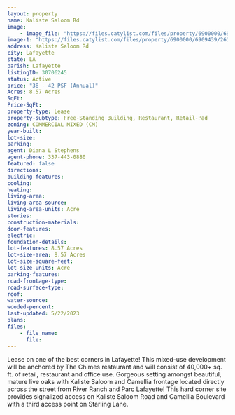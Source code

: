 ```yaml
---
layout: property
name: Kaliste Saloom Rd
image:
    - image_file: "https://files.catylist.com/files/property/6900000/6909439/raw_25989150_Site_Plan_2.11.2021.pdf"
image-1: "https://files.catylist.com/files/property/6900000/6909439/26116993_Drone_Aerial3.png"
address: Kaliste Saloom Rd
city: Lafayette
state: LA
parish: Lafayette
listingID: 30706245
status: Active
price: "38 - 42 PSF (Annual)"
Acres: 8.57 Acres
SqFt:
Price-SqFt:
property-type: Lease
property-subtype: Free-Standing Building, Restaurant, Retail-Pad
zoning: COMMERCIAL MIXED (CM)
year-built:
lot-size:
parking:
agent: Diana L Stephens
agent-phone: 337-443-0880
featured: false
directions:
building-features:
cooling:
heating:
living-area:
living-area-source:
living-area-units: Acre
stories:
construction-materials:
door-features:
electric:
foundation-details:
lot-features: 8.57 Acres
lot-size-area: 8.57 Acres
lot-size-square-feet:
lot-size-units: Acre
parking-features:
road-frontage-type:
road-surface-type:
roof:
water-source:
wooded-percent:
last-updated: 5/22/2023
plans:
files:
    - file_name:
      file:
---
```

Lease on one of the best corners in Lafayette! This mixed-use development will be anchored by The Chimes restaurant and will consist of 40,000+ sq. ft. of retail, restaurant and office use. Gorgeous setting amongst beautiful, mature live oaks with Kaliste Saloom and Camellia frontage located directly across the street from River Ranch and Parc Lafayette! This hard corner site provides signalized access on Kaliste Saloom Road and Camellia Boulevard with a third access point on Starling Lane.
